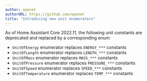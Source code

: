 ```yaml
---
author: epenet
authorURL: https://github.com/epenet
title: "Introducing new unit enumerators"
---
```


As of Home Assistant Core 2022.11, the following unit constants are deprecated and replaced 
by a corresponding enum:

  - `UnitOfEnergy` enumerator replaces `ENERGY_***` constants
  - `UnitOfLength` enumerator replaces `LENGTH_***` constants
  - `UnitOfMass` enumerator replaces `MASS_***` constants
  - `UnitOfPressure` enumerator replaces `PRESSURE_***` constants
  - `UnitOfSpeed` enumerator replaces `SPEED_***` constants
  - `UnitOfTemperature` enumerator replaces `TEMP_***` constants
